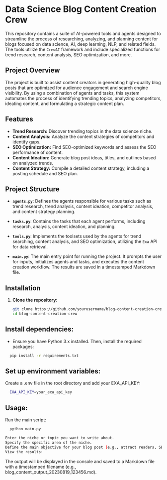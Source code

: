 # Data Science Blog Content Creation Crew

This repository contains a suite of AI-powered tools and agents designed to streamline the process of researching, analyzing, and planning content for blogs focused on data science, AI, deep learning, NLP, and related fields. The tools utilize the `CrewAI` framework and include specialized functions for trend research, content analysis, SEO optimization, and more.

## Project Overview

The project is built to assist content creators in generating high-quality blog posts that are optimized for audience engagement and search engine visibility. By using a combination of agents and tasks, this system automates the process of identifying trending topics, analyzing competitors, ideating content, and formulating a strategic content plan.

## Features

- **Trend Research:** Discover trending topics in the data science niche.
- **Content Analysis:** Analyze the content strategies of competitors and identify gaps.
- **SEO Optimization:** Find SEO-optimized keywords and assess the SEO performance of content.
- **Content Ideation:** Generate blog post ideas, titles, and outlines based on analyzed trends.
- **Content Strategy:** Compile a detailed content strategy, including a posting schedule and SEO plan.

## Project Structure

- **`agents.py`**: Defines the agents responsible for various tasks such as trend research, trend analysis, content ideation, competitor analysis, and content strategy planning.
  
- **`tasks.py`**: Contains the tasks that each agent performs, including research, analysis, content ideation, and planning.

- **`tools.py`**: Implements the toolsets used by the agents for trend searching, content analysis, and SEO optimization, utilizing the `Exa` API for data retrieval.

- **`main.py`**: The main entry point for running the project. It prompts the user for inputs, initializes agents and tasks, and executes the content creation workflow. The results are saved in a timestamped Markdown file.

## Installation

1. **Clone the repository:**

   ```bash
   git clone https://github.com/yourusername/blog-content-creation-crew.git
   cd blog-content-creation-crew

## Install dependencies:

 - Ensure you have Python 3.x installed. Then, install the required packages:

```bash
  pip install -r requirements.txt
```

## Set up environment variables:

Create a .env file in the root directory and add your EXA_API_KEY:

```bash
  EXA_API_KEY=your_exa_api_key
```

## Usage:
Run the main script:

```bash
  python main.py
```

```bash
Enter the niche or topic you want to write about.
Specify the specific area of the niche.
Define the main objective for your blog post (e.g., attract readers, SEO ranking, monetize).
View the results:
```

The output will be displayed in the console and saved to a Markdown file with a timestamped filename (e.g., blog_content_output_20230819_123456.md).

